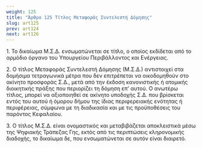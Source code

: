 ```yaml
---
weight: 125
title: "Άρθρο 125 Τίτλος Μεταφοράς Συντελεστή Δόμησης"
slug: art125
prev: art124
next: art126
---
```


1\. Το δικαίωμα Μ.Σ.Δ. ενσωματώνεται σε τίτλο, ο οποίος εκδίδεται από το αρμόδιο όργανο του Υπουργείου Περιβάλλοντος και Ενέργειας.

2\. Ο τίτλος Μεταφοράς Συντελεστή Δόμησης (Μ.Σ.Δ.) αντιστοιχεί στα δομήσιμα τετραγωνικά μέτρα που δεν επιτρέπεται να οικοδομηθούν στο ακίνητο προσφοράς Σ.Δ., μετά από την έκδοση κανονιστικής ή ατομικής διοικητικής πράξης που περιορίζει τη δόμηση επ’ αυτού. Ο ανωτέρω τίτλος, μπορεί να αξιοποιηθεί σε ακίνητο υποδοχής Σ.Δ. που βρίσκεται εντός του αυτού ή όμορου δήμου της ίδιας περιφερειακής ενότητας ή περιφέρειας, σύμφωνα με τη διαδικασία και με τις προϋποθέσεις του παρόντος Κεφαλαίου.

3\. Ο τίτλος Μ.Σ.Δ. είναι ονομαστικός και μεταβιβάζεται αποκλειστικά μέσω της Ψηφιακής Τράπεζας Γης, εκτός από τις περιπτώσεις κληρονομικής διαδοχής, το δικαίωμα δε, που ενσωματώνεται σε αυτόν είναι διαιρετό.


